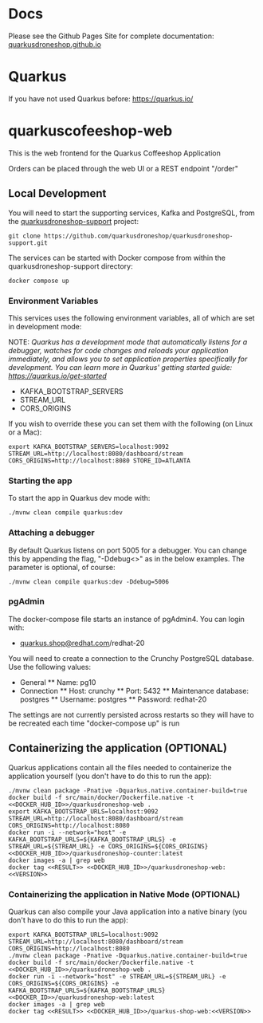 # Docs
Please see the Github Pages Site for complete documentation: [quarkusdroneshop.github.io](https://quarkusdroneshop.github.io)

# Quarkus

If you have not used Quarkus before: https://quarkus.io/

# quarkuscofeeshop-web

This is the web frontend for the Quarkus Coffeeshop Application

Orders can be placed through the web UI or a REST endpoint "/order"

## Local Development

You will need to start the supporting services, Kafka and PostgreSQL, from the [quarkusdroneshop-support](https://github.com/quarkusdroneshop/quarkusdroneshop-support.git) project:

```shell
git clone https://github.com/quarkusdroneshop/quarkusdroneshop-support.git
```

The services can be started with Docker compose from within the quarkusdroneshop-support directory:

```shell
docker compose up
```

### Environment Variables

This services uses the following environment variables, all of which are set in development mode:  

NOTE: _Quarkus has a development mode that automatically listens for a debugger, watches for code changes and reloads your application immediately, and allows you to set application properties specifically for development.  You can learn more in Quarkus' getting started guide: https://quarkus.io/get-started_

* KAFKA_BOOTSTRAP_SERVERS
* STREAM_URL
* CORS_ORIGINS

If you wish to override these you can set them with the following (on Linux or a Mac):

```shell script
export KAFKA_BOOTSTRAP_SERVERS=localhost:9092 STREAM_URL=http://localhost:8080/dashboard/stream CORS_ORIGINS=http://localhost:8080 STORE_ID=ATLANTA
```

### Starting the app

To start the app in Quarkus dev mode with:

```shell script
./mvnw clean compile quarkus:dev
```

### Attaching a debugger

By default Quarkus listens on port 5005 for a debugger.  You can change this by appending the flag, "-Ddebug<<PORT NUMBER>>" as in the below examples.  The parameter is optional, of course:

```shell script
./mvnw clean compile quarkus:dev -Ddebug=5006
```

### pgAdmin

The docker-compose file starts an instance of pgAdmin4.  You can login with:
* quarkus.shop@redhat.com/redhat-20

You will need to create a connection to the Crunchy PostgreSQL database.  Use the following values:
* General 
** Name: pg10
* Connection
** Host: crunchy
** Port: 5432
** Maintenance database: postgres
** Username: postgres
** Password: redhat-20

The settings are not currently persisted across restarts so they will have to be recreated each time "docker-compose up" is run

## Containerizing the application (OPTIONAL)
  
Quarkus applications contain all the files needed to containerize the application yourself (you don't have to do this to run the app):

```shell
./mvnw clean package -Pnative -Dquarkus.native.container-build=true
docker build -f src/main/docker/Dockerfile.native -t <<DOCKER_HUB_ID>>/quarkusdroneshop-web .
export KAFKA_BOOTSTRAP_URLS=localhost:9092 STREAM_URL=http://localhost:8080/dashboard/stream CORS_ORIGINS=http://localhost:8080
docker run -i --network="host" -e KAFKA_BOOTSTRAP_URLS=${KAFKA_BOOTSTRAP_URLS} -e STREAM_URL=${STREAM_URL} -e CORS_ORIGINS=${CORS_ORIGINS} <<DOCKER_HUB_ID>>/quarkusdroneshop-counter:latest
docker images -a | grep web
docker tag <<RESULT>> <<DOCKER_HUB_ID>>/quarkusdroneshop-web:<<VERSION>>
```

### Containerizing the application in Native Mode (OPTIONAL)

Quarkus can also compile your Java application into a native binary (you don't have to do this to run the app):
  
 ```shell
export KAFKA_BOOTSTRAP_URLS=localhost:9092 STREAM_URL=http://localhost:8080/dashboard/stream CORS_ORIGINS=http://localhost:8080
./mvnw clean package -Pnative -Dquarkus.native.container-build=true
docker build -f src/main/docker/Dockerfile.native -t <<DOCKER_HUB_ID>>/quarkusdroneshop-web .
docker run -i --network="host" -e STREAM_URL=${STREAM_URL} -e CORS_ORIGINS=${CORS_ORIGINS} -e KAFKA_BOOTSTRAP_URLS=${KAFKA_BOOTSTRAP_URLS} <<DOCKER_ID>>/quarkusdroneshop-web:latest
docker images -a | grep web
docker tag <<RESULT>> <<DOCKER_HUB_ID>>/quarkus-shop-web:<<VERSION>>
```

